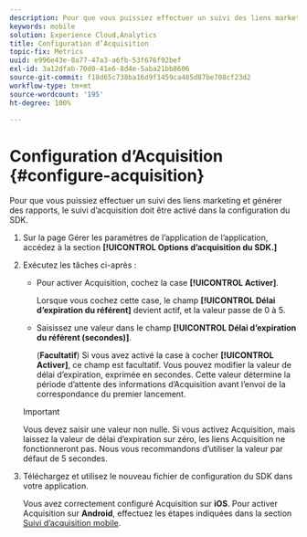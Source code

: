 ```yaml
---
description: Pour que vous puissiez effectuer un suivi des liens marketing et générer des rapports, le suivi d’acquisition doit être activé dans la configuration du SDK.
keywords: mobile
solution: Experience Cloud,Analytics
title: Configuration d’Acquisition
topic-fix: Metrics
uuid: e996e43e-8a77-47a3-a6fb-53f676f92bef
exl-id: 3a12dfab-70d0-41e6-8d4e-5aba21bb8606
source-git-commit: f18d65c738ba16d9f1459ca485d87be708cf23d2
workflow-type: tm+mt
source-wordcount: '195'
ht-degree: 100%

---
```


# Configuration d’Acquisition {#configure-acquisition}

Pour que vous puissiez effectuer un suivi des liens marketing et générer des rapports, le suivi d’acquisition doit être activé dans la configuration du SDK.

1. Sur la page Gérer les paramètres de l’application de l’application, accédez à la section **[!UICONTROL Options d’acquisition du SDK.]**
1. Exécutez les tâches ci-après :

   * Pour activer Acquisition, cochez la case **[!UICONTROL Activer]**.

      Lorsque vous cochez cette case, le champ **[!UICONTROL Délai d’expiration du référent]** devient actif, et la valeur passe de 0 à 5.

   * Saisissez une valeur dans le champ **[!UICONTROL Délai d’expiration du référent (secondes)]**.

      (**Facultatif**) Si vous avez activé la case à cocher **[!UICONTROL Activer]**, ce champ est facultatif. Vous pouvez modifier la valeur de délai d’expiration, exprimée en secondes. Cette valeur détermine la période d’attente des informations d’Acquisition avant l’envoi de la correspondance du premier lancement.
   >[!IMPORTANT]
   >Vous devez saisir une valeur non nulle. Si vous activez Acquisition, mais laissez la valeur de délai d’expiration sur zéro, les liens Acquisition ne fonctionneront pas. Nous vous recommandons d’utiliser la valeur par défaut de 5 secondes.

1. Téléchargez et utilisez le nouveau fichier de configuration du SDK dans votre application.

   Vous avez correctement configuré Acquisition sur **iOS**. 
Pour activer Acquisition sur **Android**, effectuez les étapes indiquées dans la section [Suivi d’acquisition mobile](/help/android/acquisition-main/acquisition.md).
